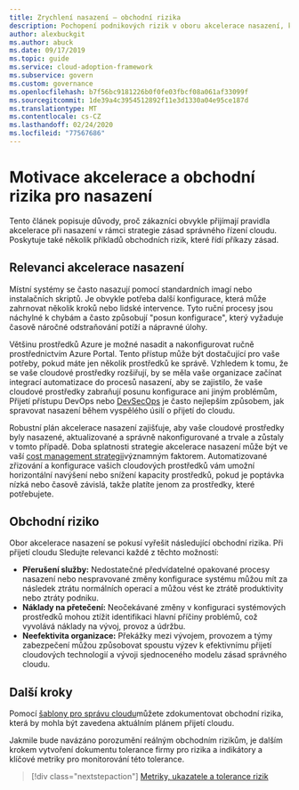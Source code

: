 ```yaml
---
title: Zrychlení nasazení – obchodní rizika
description: Pochopení podnikových rizik v oboru akcelerace nasazení, který se dá použít v strategii zásad správného řízení v rozhraní Microsoft Cloud pro přijetí pro Azure.
author: alexbuckgit
ms.author: abuck
ms.date: 09/17/2019
ms.topic: guide
ms.service: cloud-adoption-framework
ms.subservice: govern
ms.custom: governance
ms.openlocfilehash: b7f56bc9181226b0f0fe03fbcf08a061af33099f
ms.sourcegitcommit: 1de39a4c3954512892f11e3d1330a04e95ce187d
ms.translationtype: MT
ms.contentlocale: cs-CZ
ms.lasthandoff: 02/24/2020
ms.locfileid: "77567686"
---
```

# <a name="deployment-acceleration-motivations-and-business-risks"></a>Motivace akcelerace a obchodní rizika pro nasazení

Tento článek popisuje důvody, proč zákazníci obvykle přijímají pravidla akcelerace při nasazení v rámci strategie zásad správného řízení cloudu. Poskytuje také několik příkladů obchodních rizik, které řídí příkazy zásad.

<!-- markdownlint-disable MD026 -->

## <a name="deployment-acceleration-relevancy"></a>Relevanci akcelerace nasazení

Místní systémy se často nasazují pomocí standardních imagí nebo instalačních skriptů. Je obvykle potřeba další konfigurace, která může zahrnovat několik kroků nebo lidské intervence. Tyto ruční procesy jsou náchylné k chybám a často způsobují "posun konfigurace", který vyžaduje časově náročné odstraňování potíží a nápravné úlohy.

Většinu prostředků Azure je možné nasadit a nakonfigurovat ručně prostřednictvím Azure Portal. Tento přístup může být dostačující pro vaše potřeby, pokud máte jen několik prostředků ke správě. Vzhledem k tomu, že se vaše cloudové prostředky rozšiřují, by se měla vaše organizace začínat integrací automatizace do procesů nasazení, aby se zajistilo, že vaše cloudové prostředky zabraňují posunu konfigurace ani jiným problémům, Přijetí přístupu DevOps nebo [DevSecOps](https://www.microsoft.com/en-us/securityengineering/devsecops) je často nejlepším způsobem, jak spravovat nasazení během vyspělého úsilí o přijetí do cloudu.

<!-- "en-us" location is required for the URL above. -->

Robustní plán akcelerace nasazení zajišťuje, aby vaše cloudové prostředky byly nasazené, aktualizované a správně nakonfigurované a trvale a zůstaly v tomto případě. Doba splatnosti strategie akcelerace nasazení může být ve vaší [cost management strategii](../cost-management/index.md)významným faktorem. Automatizované zřizování a konfigurace vašich cloudových prostředků vám umožní horizontální navýšení nebo snížení kapacity prostředků, pokud je poptávka nízká nebo časově závislá, takže platíte jenom za prostředky, které potřebujete.

## <a name="business-risk"></a>Obchodní riziko

Obor akcelerace nasazení se pokusí vyřešit následující obchodní rizika. Při přijetí cloudu Sledujte relevanci každé z těchto možností:

- **Přerušení služby:** Nedostatečné předvídatelné opakované procesy nasazení nebo nespravované změny konfigurace systému můžou mít za následek ztrátu normálních operací a můžou vést ke ztrátě produktivity nebo ztráty podniku.
- **Náklady na přetečení:** Neočekávané změny v konfiguraci systémových prostředků mohou ztížit identifikaci hlavní příčiny problémů, což vyvolává náklady na vývoj, provoz a údržbu.
- **Neefektivita organizace:** Překážky mezi vývojem, provozem a týmy zabezpečení můžou způsobovat spoustu výzev k efektivnímu přijetí cloudových technologií a vývoji sjednoceného modelu zásad správného cloudu.

## <a name="next-steps"></a>Další kroky

Pomocí [šablony pro správu cloudu](./template.md)můžete zdokumentovat obchodní rizika, která by mohla být zavedena aktuálním plánem přijetí cloudu.

Jakmile bude navázáno porozumění reálným obchodním rizikům, je dalším krokem vytvoření dokumentu tolerance firmy pro rizika a indikátory a klíčové metriky pro monitorování této tolerance.

> [!div class="nextstepaction"]
> [Metriky, ukazatele a tolerance rizik](./metrics-tolerance.md)
